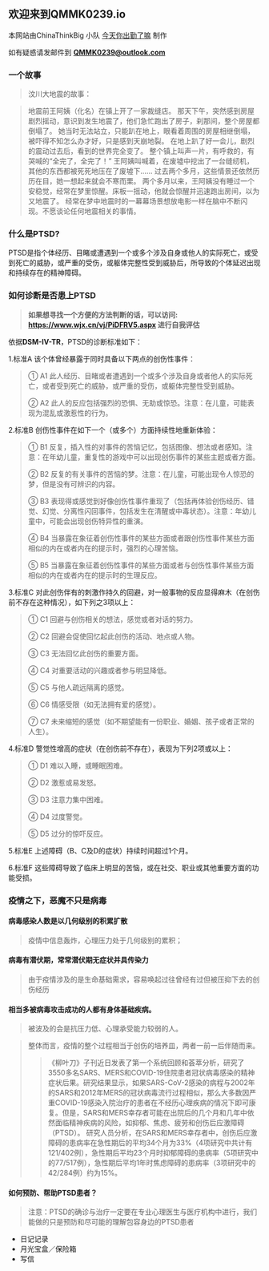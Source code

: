 ## 欢迎来到QMMK0239.io

本网站由ChinaThinkBig 小队 [今天你出勤了嘛](http://www.chinathinksbig.org/team/domain/898854) 制作

如有疑惑请发邮件到 **QMMK0239@outlook.com**

### 一个故事

> 汶川大地震的故事：

> 地震前王阿姨（化名）在镇上开了一家裁缝店。
那天下午，突然感到房屋剧烈摇动，意识到发生地震了，他们急忙跑出了房子，刹那间，整个房屋都倒塌了。
她当时无法站立，只能趴在地上，眼看着周围的房屋相继倒塌，被吓得不知怎么办才好，只是感到天崩地裂。
在地上趴了好一会儿，剧烈的震动过去后，看到的世界完全变了。
整个镇上叫声一片，有呼救的，有哭喊的“全完了，全完了！”
王阿姨叫喊着，在废墟中挖出了一台缝纫机，其他的东西都被死死地压在了废墟下……
过去两个多月，这些情景还依然历历在目，她一想起来就会不寒而栗。
两个多月以来，王阿姨没有睡过一个安稳觉，经常在梦里惊醒。床板一摇动，他就会惊醒并迅速跑出房间，以为又地震了。
经常在梦中地震时的一幕幕场景想放电影一样在脑中不断闪现。不愿谈论任何地震相关的事情。

### 什么是PTSD?

PTSD是指个体经历、目睹或遭遇到一个或多个涉及自身或他人的实际死亡，或受到死亡的威胁，或严重的受伤，或躯体完整性受到威胁后，所导致的个体延迟出现和持续存在的精神障碍。

### 如何诊断是否患上PTSD

> **如果想寻找一个方便的方法判断的话，可以访问: https://www.wjx.cn/vj/PiDFRV5.aspx 进行自我评估**

依据**DSM-Ⅳ-TR**，PTSD的诊断标准如下：

1.标准A
该个体曾经暴露于同时具备以下两点的创伤性事件：

> ① A1 此人经历、目睹或者遭遇到一个或多个涉及自身或者他人的实际死亡，或者受到死亡的威胁，或严重的受伤，或躯体完整性受到威胁。
> 
> ② A2 此人的反应包括强烈的恐惧、无助或惊恐。注意：在儿童，可能表现为混乱或激惹性的行为。

2.标准B
创伤性事件在如下一个（或多个）方面持续性地重新体验：

> ① B1 反复，插入性的对事件的苦恼记忆，包括图像、想法或者感知。注意：在年幼儿童，重复性的游戏中可以出现创伤事件的某些主题或者方面。
> 
> ② B2 反复的有关事件的苦恼的梦。注意：在儿童，可能出现令人惊恐的梦，但是没有可辨识的内容。
> 
> ③ B3 表现得或感觉到好像创伤性事件重现了（包括再体验创伤经历、错觉、幻觉、分离性闪回事件，包括发生在清醒或中毒状态）。注意：年幼儿童中，可能会出现创伤特异性的重演。
> 
> ④ B4 当暴露在象征着创伤性事件的某些方面或者跟创伤性事件某些方面相似的内在或者内在的提示时，强烈的心理苦恼。
> 
> ⑤ B5 当暴露在象征着创伤性事件的某些方面或者与创伤性事件某些方面相似的内在或者内在的提示时的生理反应。

3.标准C
对此创伤伴有的刺激作持久的回避，对一般事物的反应显得麻木（在创伤前不存在这种情况），如下列之3项以上：
> ① C1 回避与创伤相关的想法，感觉或者对话的努力。
> 
> ② C2 回避会促使回忆起此创伤的活动、地点或人物。
> 
> ③ C3 无法回忆此创伤的重要方面。
> 
> ④ C4 对重要活动的兴趣或者参与明显降低。
> 
> ⑤ C5 与他人疏远隔离的感觉。
> 
> ⑥ C6 情感受限（如无法拥有爱的感觉）。
> 
> ⑦ C7 未来缩短的感觉（如不期望能有一份职业、婚姻、孩子或者正常的人生）。

4.标准D
警觉性增高的症状（在创伤前不存在），表现为下列2项或以上：
> ① D1 难以入睡，或睡眠困难。
> 
> ② D2 激惹或易发怒。
> 
> ③ D3 注意力集中困难。
> 
> ④ D4 过度警觉。
> 
> ⑤ D5 过分的惊吓反应。

5.标准E
上述障碍（B、C及D的症状）持续时间超过1个月。

6.标准F
这些障碍导致了临床上明显的苦恼，或在社交、职业或其他重要方面的功能受损。



### 疫情之下，恶魔不只是病毒

#### 病毒感染人数是以几何级别的积累扩散

> 疫情中信息轰炸，心理压力处于几何级别的累积；

#### 病毒有潜伏期，常常潜伏期无症状并具传染力

> 由于疫情涉及的是生命基础需求，容易唤起过往曾经有过但被压抑下去的创伤经历

#### 相当多被病毒攻击成功的人都有身体基础疾病。

> 被波及的会是抗压力低、心理承受能力较弱的人。

> 整体而言，疫情的整个过程相当于创伤的培养皿，两者一前一后伴随而来。
> >《柳叶刀》子刊近日发表了第一个系统回顾和荟萃分析，研究了3550多名SARS、MERS和COVID-19住院患者冠状病毒感染的精神症状后果。研究结果显示，如果SARS-CoV-2感染的病程与2002年的SARS和2012年MERS的冠状病毒流行过程相似，那么大多数因严重COVID-19感染入院治疗的患者在不经历心理疾病的情况下即可康复。但是，SARS和MERS幸存者可能在出院后的几个月和几年中依然面临精神疾病的风险，如抑郁、焦虑、疲劳和创伤后应激障碍（PTSD）。
> > 研究人员分析，在SARS和MERS幸存者中，创伤后应激障碍的患病率在急性期后的平均34个月为33%（4项研究中共计有121/402例），急性期后平均23个月时抑郁障碍的患病率（5项研究中的77/517例），急性期后平均1年时焦虑障碍的患病率（3项研究中的42/284例）约为15%。

#### 如何预防、帮助PTSD患者？
> 注意：PTSD的确诊与治疗一定要在专业心理医生与医疗机构中进行，我们能做的只是预防和尽可能的理解包容身边的PTSD患者

* 日记记录
* 月光宝盒／保险箱
* 写信
